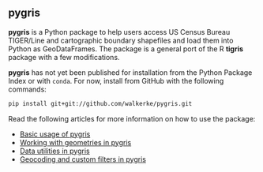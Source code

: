 ## pygris

__pygris__ is a Python package to help users access US Census Bureau TIGER/Line and cartographic boundary shapefiles and load them into Python as GeoDataFrames.  The package is a general port of the R __tigris__ package with a few modifications.  

__pygris__ has not yet been published for installation from the Python Package Index or with `conda`.  For now, install from GitHub with the following commands:

```bash
pip install git+git://github.com/walkerke/pygris.git
```

Read the following articles for more information on how to use the package:

* [Basic usage of pygris](https://walker-data.com/pygris/01-basic-usage)
* [Working with geometries in pygris](https://walker-data.com/pygris/02-geometries)
* [Data utilities in pygris](https://walker-data.com/pygris/03-data-utilities)
* [Geocoding and custom filters in pygris](https://walker-data.com/pygris/04-geocoding)
